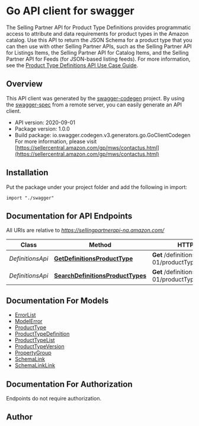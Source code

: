 # Go API client for swagger

The Selling Partner API for Product Type Definitions provides programmatic access to attribute and data requirements for product types in the Amazon catalog. Use this API to return the JSON Schema for a product type that you can then use with other Selling Partner APIs, such as the Selling Partner API for Listings Items, the Selling Partner API for Catalog Items, and the Selling Partner API for Feeds (for JSON-based listing feeds).  For more information, see the [Product Type Definitions API Use Case Guide](doc:product-type-api-use-case-guide).

## Overview
This API client was generated by the [swagger-codegen](https://github.com/swagger-api/swagger-codegen) project.  By using the [swagger-spec](https://github.com/swagger-api/swagger-spec) from a remote server, you can easily generate an API client.

- API version: 2020-09-01
- Package version: 1.0.0
- Build package: io.swagger.codegen.v3.generators.go.GoClientCodegen
For more information, please visit [https://sellercentral.amazon.com/gp/mws/contactus.html](https://sellercentral.amazon.com/gp/mws/contactus.html)

## Installation
Put the package under your project folder and add the following in import:
```golang
import "./swagger"
```

## Documentation for API Endpoints

All URIs are relative to *https://sellingpartnerapi-na.amazon.com/*

Class | Method | HTTP request | Description
------------ | ------------- | ------------- | -------------
*DefinitionsApi* | [**GetDefinitionsProductType**](docs/DefinitionsApi.md#getdefinitionsproducttype) | **Get** /definitions/2020-09-01/productTypes/{productType} | 
*DefinitionsApi* | [**SearchDefinitionsProductTypes**](docs/DefinitionsApi.md#searchdefinitionsproducttypes) | **Get** /definitions/2020-09-01/productTypes | 

## Documentation For Models

 - [ErrorList](docs/ErrorList.md)
 - [ModelError](docs/ModelError.md)
 - [ProductType](docs/ProductType.md)
 - [ProductTypeDefinition](docs/ProductTypeDefinition.md)
 - [ProductTypeList](docs/ProductTypeList.md)
 - [ProductTypeVersion](docs/ProductTypeVersion.md)
 - [PropertyGroup](docs/PropertyGroup.md)
 - [SchemaLink](docs/SchemaLink.md)
 - [SchemaLinkLink](docs/SchemaLinkLink.md)

## Documentation For Authorization
 Endpoints do not require authorization.


## Author


